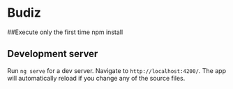 # Budiz

##Execute only the first time
npm install


## Development server

Run `ng serve` for a dev server. Navigate to `http://localhost:4200/`. The app will automatically reload if you change any of the source files.

